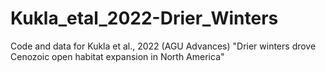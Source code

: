 # Kukla_etal_2022-Drier_Winters
Code and data for Kukla et al., 2022 (AGU Advances) "Drier winters drove Cenozoic open habitat expansion in North America"

